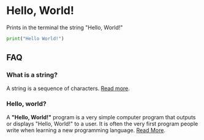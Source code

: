 # Hello, World!

Prints in the terminal the string "Hello, World!"

```python
print("Hello World!")
```

## FAQ

### What is a string?

A string is a sequence of characters. [Read more](https://en.wikipedia.org/wiki/String_(computer_science)).

### Hello, world?

A **"Hello, World!"** program is a very simple computer program that outputs or displays "Hello, World!" to a user. It is often the very first program people write when learning a new programming language. [Read More](https://en.wikipedia.org/wiki/%22Hello,_World!%22_program).